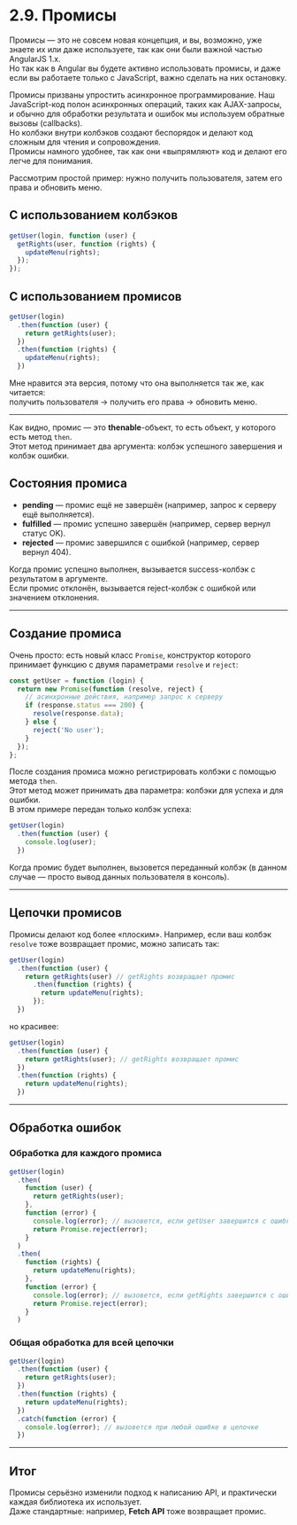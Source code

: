 
# 2.9. Промисы

Промисы — это не совсем новая концепция, и вы, возможно, уже знаете их или даже используете, так как они были важной частью AngularJS 1.x.  
Но так как в Angular вы будете активно использовать промисы, и даже если вы работаете только с JavaScript, важно сделать на них остановку.

Промисы призваны упростить асинхронное программирование. Наш JavaScript-код полон асинхронных операций, таких как AJAX-запросы, и обычно для обработки результата и ошибок мы используем обратные вызовы (callbacks).  
Но колбэки внутри колбэков создают беспорядок и делают код сложным для чтения и сопровождения.  
Промисы намного удобнее, так как они «выпрямляют» код и делают его легче для понимания.

Рассмотрим простой пример: нужно получить пользователя, затем его права и обновить меню.

## С использованием колбэков
```javascript
getUser(login, function (user) {
  getRights(user, function (rights) {
    updateMenu(rights);
  });
});
```

## С использованием промисов
```javascript
getUser(login)
  .then(function (user) {
    return getRights(user);
  })
  .then(function (rights) {
    updateMenu(rights);
  })
```
Мне нравится эта версия, потому что она выполняется так же, как читается:  
получить пользователя → получить его права → обновить меню.

---

Как видно, промис — это **thenable**-объект, то есть объект, у которого есть метод `then`.  
Этот метод принимает два аргумента: колбэк успешного завершения и колбэк ошибки.  

## Состояния промиса
- **pending** — промис ещё не завершён (например, запрос к серверу ещё выполняется).  
- **fulfilled** — промис успешно завершён (например, сервер вернул статус OK).  
- **rejected** — промис завершился с ошибкой (например, сервер вернул 404).

Когда промис успешно выполнен, вызывается success-колбэк с результатом в аргументе.  
Если промис отклонён, вызывается reject-колбэк с ошибкой или значением отклонения.

---

## Создание промиса
Очень просто: есть новый класс `Promise`, конструктор которого принимает функцию с двумя параметрами `resolve` и `reject`:
```javascript
const getUser = function (login) {
  return new Promise(function (resolve, reject) {
    // асинхронные действия, например запрос к серверу
    if (response.status === 200) {
      resolve(response.data);
    } else {
      reject('No user');
    }
  });
};
```

После создания промиса можно регистрировать колбэки с помощью метода `then`.  
Этот метод может принимать два параметра: колбэки для успеха и для ошибки.  
В этом примере передан только колбэк успеха:
```javascript
getUser(login)
  .then(function (user) {
    console.log(user);
  })
```
Когда промис будет выполнен, вызовется переданный колбэк (в данном случае — просто вывод данных пользователя в консоль).

---

## Цепочки промисов
Промисы делают код более «плоским». Например, если ваш колбэк `resolve` тоже возвращает промис, можно записать так:
```javascript
getUser(login)
  .then(function (user) {
    return getRights(user) // getRights возвращает промис
      .then(function (rights) {
        return updateMenu(rights);
      });
  })
```
но красивее:
```javascript
getUser(login)
  .then(function (user) {
    return getRights(user); // getRights возвращает промис
  })
  .then(function (rights) {
    return updateMenu(rights);
  })
```

---

## Обработка ошибок

### Обработка для каждого промиса
```javascript
getUser(login)
  .then(
    function (user) {
      return getRights(user);
    },
    function (error) {
      console.log(error); // вызовется, если getUser завершится с ошибкой
      return Promise.reject(error);
    }
  )
  .then(
    function (rights) {
      return updateMenu(rights);
    },
    function (error) {
      console.log(error); // вызовется, если getRights завершится с ошибкой
      return Promise.reject(error);
    }
  )
```

### Общая обработка для всей цепочки
```javascript
getUser(login)
  .then(function (user) {
    return getRights(user);
  })
  .then(function (rights) {
    return updateMenu(rights);
  })
  .catch(function (error) {
    console.log(error); // вызовется при любой ошибке в цепочке
  })
```

---

## Итог
Промисы серьёзно изменили подход к написанию API, и практически каждая библиотека их использует.  
Даже стандартные: например, **Fetch API** тоже возвращает промис.
